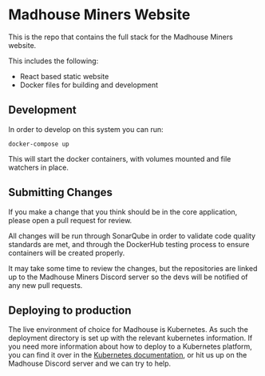 # Madhouse Miners Website

This is the repo that contains the full stack for the Madhouse Miners website.

This includes the following:

* React based static website
* Docker files for building and development

## Development

In order to develop on this system you can run:

`docker-compose up`

This will start the docker containers, with volumes mounted and file watchers in place.

## Submitting Changes

If you make a change that you think should be in the core application, please open a pull request for review.

All changes will be run through SonarQube in order to validate code quality standards are met, and through the
DockerHub testing process to ensure containers will be created properly.

It may take some time to review the changes, but the repositories are linked up to the Madhouse Miners Discord server
so the devs will be notified of any new pull requests.

## Deploying to production

The live environment of choice for Madhouse is Kubernetes. As such the deployment directory is set up with the relevant
kubernetes information. If you need more information about how to deploy to a Kubernetes platform, you can find it over
in the [Kubernetes documentation](https://kubernetes.io/docs/home/), or hit us up on the Madhouse Discord server and we
can try to help.

